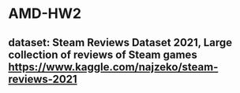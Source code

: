 # AMD-HW2

## dataset: Steam Reviews Dataset 2021, Large collection of reviews of Steam games https://www.kaggle.com/najzeko/steam-reviews-2021 
